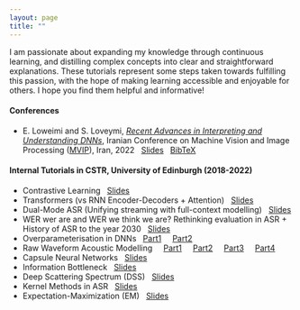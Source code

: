 ```yaml
---
layout: page
title: ""
---
```


I am passionate about expanding my knowledge through continuous learning, and distilling complex concepts into clear and straightforward explanations. These tutorials represent some steps taken towards fulfilling this passion, with the hope of making learning accessible and enjoyable for others. I hope you find them helpful and informative!

#### Conferences ####
  * E. Loweimi and S. Loveymi, [*Recent Advances in Interpreting and Understanding DNNs*](https://mvip2022.ismvipconf.ir/downloads/workshop5.pdf), Iranian Conference on Machine Vision and Image Processing ([MVIP](https://mvip2022.ismvipconf.ir/)), Iran, 2022 &nbsp; [Slides](/files/Tutorials/MVIP2022_W5_RecentAdvances.pdf) &nbsp; [BibTeX](/files/Tutorials/mvip2022.bib) 

#### Internal Tutorials in CSTR, University of Edinburgh (2018-2022) ####
  * Contrastive Learning &nbsp; [Slides](/files/Tutorials/ContrastiveLearning_ErfanLoweimi.pdf)
  * Transformers (vs RNN Encoder-Decoders + Attention) &nbsp; [Slides](/files/Tutorials/Transformers_ErfanLoweimi.pdf)
  * Dual-Mode ASR (Unifying streaming with full-context modelling) &nbsp; [Slides](/files/Tutorials/DualMode_ASR_ErfanLoweimi.pdf)
  * WER wer are and WER we think we are? Rethinking evaluation in ASR + History of ASR to the year 2030 &nbsp; [Slides](/files/Tutorials/WER_all_ErfanLoweimi.pdf)
  * Overparameterisation in DNNs &nbsp; [Part1](/files/Tutorials/OverParam1.pdf) &nbsp; &nbsp; [Part2](/files/Tutorials/OverParam2.pdf)
  * Raw Waveform Acoustic Modelling &nbsp; &nbsp; [Part1](/files/Tutorials/Raw_Part_I.pdf) &nbsp; &nbsp; [Part2](/files/Tutorials/Raw_Part_II.pdf) &nbsp; &nbsp; [Part3](/files/Tutorials/Raw_Part_III.pdf) &nbsp; &nbsp; [Part4](/files/Tutorials/Raw_Part_IV.pdf)
  * Capsule Neural Networks &nbsp; [Slides](/files/Tutorials/CapsuleNet_ErfanLoweimi.pdf)
  * Information Bottleneck &nbsp; [Slides](/files/Tutorials/InformationBottleneck_ErfanLoweimi.pdf)
  * Deep Scattering Spectrum (DSS) &nbsp; [Slides](/files/Tutorials/DSS_ErfanLoweimi.pdf)
  * Kernel Methods in ASR &nbsp; [Slides](/files/Tutorials/KernelMethods4ASR_ErfanLoweimi.pdf)
  * Expectation-Maximization (EM) &nbsp; [Slides](/files/Tutorials/EM_ErfanLoweimi.pdf)
